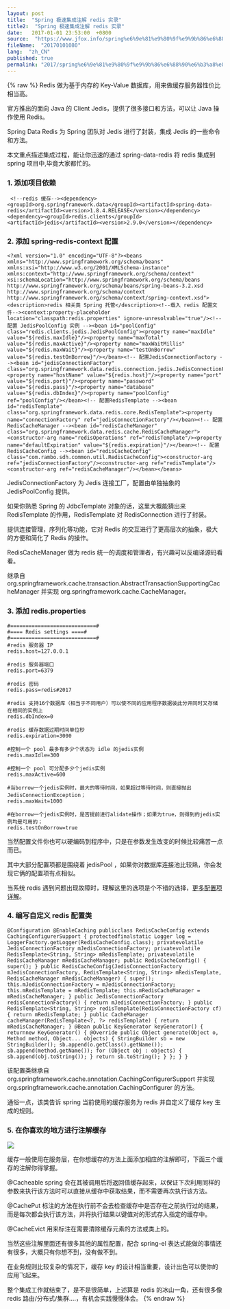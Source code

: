 ```yaml
---
layout: post
title:  "Spring 极速集成注解 redis 实录"
title2:  "Spring 极速集成注解 redis 实录"
date:   2017-01-01 23:53:00  +0800
source:  "https://www.jfox.info/spring%e6%9e%81%e9%80%9f%e9%9b%86%e6%88%90%e6%b3%a8%e8%a7%a3redis%e5%ae%9e%e5%bd%95.html"
fileName:  "20170101080"
lang:  "zh_CN"
published: true
permalink: "2017/spring%e6%9e%81%e9%80%9f%e9%9b%86%e6%88%90%e6%b3%a8%e8%a7%a3redis%e5%ae%9e%e5%bd%95.html"
---
```

{% raw %}
Redis 做为基于内存的 Key-Value 数据库，用来做缓存服务器性价比相当高。

   官方推出的面向 Java 的 Client Jedis，提供了很多接口和方法，可以让 Java 操作使用 Redis。

   Spring Data Redis 为 Spring 团队对 Jedis 进行了封装，集成 Jedis 的一些命令和方法。

   本文重点描述集成过程，能让你迅速的通过 spring-data-redis 将 redis 集成到 spring 项目中,毕竟大家都忙的。

### 1. 添加项目依赖

     <!--redis 缓存--><dependency><groupId>org.springframework.data</groupId><artifactId>spring-data-redis</artifactId><version>1.8.4.RELEASE</version></dependency><dependency><groupId>redis.clients</groupId><artifactId>jedis</artifactId><version>2.9.0</version></dependency>

### 2. 添加 spring-redis-context 配置

    <?xml version="1.0" encoding="UTF-8"?><beans xmlns="http://www.springframework.org/schema/beans" xmlns:xsi="http://www.w3.org/2001/XMLSchema-instance" xmlns:context="http://www.springframework.org/schema/context" xsi:schemaLocation="http://www.springframework.org/schema/beans http://www.springframework.org/schema/beans/spring-beans-3.2.xsd http://www.springframework.org/schema/context http://www.springframework.org/schema/context/spring-context.xsd"><description>redis 相关类 Spring 托管</description><!--载入 redis 配置文件--><context:property-placeholder location="classpath:redis.properties" ignore-unresolvable="true"/><!-- 配置 JedisPoolConfig 实例 --><bean id="poolConfig" class="redis.clients.jedis.JedisPoolConfig"><property name="maxIdle" value="${redis.maxIdle}"/><property name="maxTotal" value="${redis.maxActive}"/><property name="maxWaitMillis" value="${redis.maxWait}"/><property name="testOnBorrow" value="${redis.testOnBorrow}"/></bean><!-- 配置JedisConnectionFactory --><bean id="jedisConnectionFactory" class="org.springframework.data.redis.connection.jedis.JedisConnectionFactory"><property name="hostName" value="${redis.host}"/><property name="port" value="${redis.port}"/><property name="password" value="${redis.pass}"/><property name="database" value="${redis.dbIndex}"/><property name="poolConfig" ref="poolConfig"/></bean><!-- 配置RedisTemplate --><bean id="redisTemplate" class="org.springframework.data.redis.core.RedisTemplate"><property name="connectionFactory" ref="jedisConnectionFactory"/></bean><!-- 配置RedisCacheManager --><bean id="redisCacheManager" class="org.springframework.data.redis.cache.RedisCacheManager"><constructor-arg name="redisOperations" ref="redisTemplate"/><property name="defaultExpiration" value="${redis.expiration}"/></bean><!-- 配置RedisCacheConfig --><bean id="redisCacheConfig" class="com.rambo.sdh.common.util.RedisCacheConfig"><constructor-arg ref="jedisConnectionFactory"/><constructor-arg ref="redisTemplate"/><constructor-arg ref="redisCacheManager"/></bean></beans>

  JedisConnectionFactory 为 Jedis 连接工厂，配置由单独抽象的 JedisPoolConfig 提供。

   如果你熟悉 Spring 的 JdbcTemplate 对象的话，这里大概能猜出来 RedisTemplate 的作用，RedisTemplate 对 RedisConnection 进行了封装。

   提供连接管理，序列化等功能，它对 Redis 的交互进行了更高层次的抽象，极大的方便和简化了 Redis 的操作。

   RedisCacheManager 做为 redis 统一的调度和管理者，有兴趣可以反编译源码看看。

   继承自 org.springframework.cache.transaction.AbstractTransactionSupportingCacheManager 并实现 org.springframework.cache.CacheManager。

### 3. 添加 redis.properties

    #============================#
    #==== Redis settings ====#
    #============================#
    #redis 服务器 IP
    redis.host=127.0.0.1
    
    #redis 服务器端口
    redis.port=6379
    
    #redis 密码
    redis.pass=redis#2017
    
    #redis 支持16个数据库（相当于不同用户）可以使不同的应用程序数据彼此分开同时又存储在相同的实例上
    redis.dbIndex=0
    
    #redis 缓存数据过期时间单位秒
    redis.expiration=3000
    
    #控制一个 pool 最多有多少个状态为 idle 的jedis实例
    redis.maxIdle=300
    
    #控制一个 pool 可分配多少个jedis实例
    redis.maxActive=600
    
    #当borrow一个jedis实例时，最大的等待时间，如果超过等待时间，则直接抛出JedisConnectionException；
    redis.maxWait=1000
    
    #在borrow一个jedis实例时，是否提前进行alidate操作；如果为true，则得到的jedis实例均是可用的；
    redis.testOnBorrow=true

   当然配置文件你也可以硬编码到程序中，只是在参数发生改变的时候比较痛苦一点而已。

   其中大部分配置项都是围绕着 jedisPool ，如果你对数据库连接池比较熟，你会发现它俩的配置项有点相似。

   当系统 redis 遇到问题出现故障时，理解这里的选项是个不错的选择，[更多配置项详解](https://www.jfox.info/go.php?url=http://www.2cto.com/database/201311/254449.html)。

### 4. 编写自定义 redis 配置类

    @Configuration @EnableCaching publicclass RedisCacheConfig extends CachingConfigurerSupport { protectedfinalstatic Logger log = LoggerFactory.getLogger(RedisCacheConfig.class); privatevolatile JedisConnectionFactory mJedisConnectionFactory; privatevolatile RedisTemplate<String, String> mRedisTemplate; privatevolatile RedisCacheManager mRedisCacheManager; public RedisCacheConfig() { super(); } public RedisCacheConfig(JedisConnectionFactory mJedisConnectionFactory, RedisTemplate<String, String> mRedisTemplate, RedisCacheManager mRedisCacheManager) { super(); this.mJedisConnectionFactory = mJedisConnectionFactory; this.mRedisTemplate = mRedisTemplate; this.mRedisCacheManager = mRedisCacheManager; } public JedisConnectionFactory redisConnectionFactory() { return mJedisConnectionFactory; } public RedisTemplate<String, String> redisTemplate(RedisConnectionFactory cf) { return mRedisTemplate; } public CacheManager cacheManager(RedisTemplate<?, ?> redisTemplate) { return mRedisCacheManager; } @Bean public KeyGenerator keyGenerator() { returnnew KeyGenerator() { @Override public Object generate(Object o, Method method, Object... objects) { StringBuilder sb = new StringBuilder(); sb.append(o.getClass().getName()); sb.append(method.getName()); for (Object obj : objects) { sb.append(obj.toString()); } return sb.toString(); } }; } }

   该配置类继承自 org.springframework.cache.annotation.CachingConfigurerSupport 并实现 org.springframework.cache.annotation.CachingConfigurer 的方法。

   通俗一点，该类告诉 spring 当前使用的缓存服务为 redis 并自定义了缓存 key 生成的规则。

### 5. 在你喜欢的地方进行注解缓存

![](a2f3988.png)

   缓存一般使用在服务层，在你想缓存的方法上面添加相应的注解即可，下面三个缓存的注解你得掌握。

   @Cacheable  spring 会在其被调用后将返回值缓存起来，以保证下次利用同样的参数来执行该方法时可以直接从缓存中获取结果，而不需要再次执行该方法。

   @CachePut  标注的方法在执行前不会去检查缓存中是否存在之前执行过的结果，而是每次都会执行该方法，并将执行结果以键值对的形式存入指定的缓存中。

   @CacheEvict 用来标注在需要清除缓存元素的方法或类上的。

   当然这些注解里面还有很多其他的属性配置，配合 spring-el 表达式能做的事情还有很多，大概只有你想不到，没有做不到。

   在业务规则比较复杂的情况下，缓存 key 的设计相当重要，设计出色可以使你的应用飞起来。

   整个集成工作就结束了，是不是很简单，上述算是 redis 的冰山一角，还有很多像 redis 路由/分布式/集群….，有机会实践慢慢体会。
{% endraw %}
